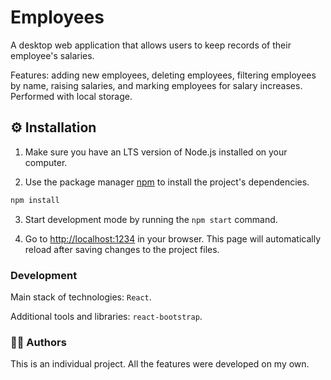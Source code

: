 # Employees

A desktop web application that allows users to keep records of their employee's
salaries.

Features: adding new employees, deleting employees, filtering employees by name,
raising salaries, and marking employees for salary increases. Performed with
local storage.

## ⚙️ Installation

1. Make sure you have an LTS version of Node.js installed on your computer.

2. Use the package manager [npm](https://docs.npmjs.com/about-npm) to install
   the project's dependencies.

```bash
npm install
```

3. Start development mode by running the `npm start` command.

4. Go to [http://localhost:1234](http://localhost:1234) in your browser. This
   page will automatically reload after saving changes to the project files.

### Development

Main stack of technologies: `React`.

Additional tools and libraries: `react-bootstrap`.

### 👩‍💻 Authors

This is an individual project. All the features were developed on my own.

